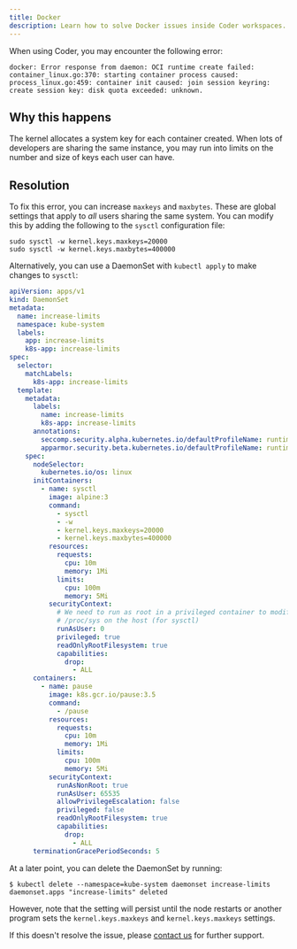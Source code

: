 ```yaml
---
title: Docker
description: Learn how to solve Docker issues inside Coder workspaces.
---
```


When using Coder, you may encounter the following error:

```console
docker: Error response from daemon: OCI runtime create failed:
container_linux.go:370: starting container process caused:
process_linux.go:459: container init caused: join session keyring:
create session key: disk quota exceeded: unknown.
```

## Why this happens

The kernel allocates a system key for each container created. When lots of
developers are sharing the same instance, you may run into limits on the number
and size of keys each user can have.

## Resolution

To fix this error, you can increase `maxkeys` and `maxbytes`. These are global
settings that apply to _all_ users sharing the same system. You can modify this
by adding the following to the `sysctl` configuration file:

```console
sudo sysctl -w kernel.keys.maxkeys=20000
sudo sysctl -w kernel.keys.maxbytes=400000
```

Alternatively, you can use a DaemonSet with `kubectl apply` to make changes to
`sysctl`:

```yaml
apiVersion: apps/v1
kind: DaemonSet
metadata:
  name: increase-limits
  namespace: kube-system
  labels:
    app: increase-limits
    k8s-app: increase-limits
spec:
  selector:
    matchLabels:
      k8s-app: increase-limits
  template:
    metadata:
      labels:
        name: increase-limits
        k8s-app: increase-limits
      annotations:
        seccomp.security.alpha.kubernetes.io/defaultProfileName: runtime/default
        apparmor.security.beta.kubernetes.io/defaultProfileName: runtime/default
    spec:
      nodeSelector:
        kubernetes.io/os: linux
      initContainers:
        - name: sysctl
          image: alpine:3
          command:
            - sysctl
            - -w
            - kernel.keys.maxkeys=20000
            - kernel.keys.maxbytes=400000
          resources:
            requests:
              cpu: 10m
              memory: 1Mi
            limits:
              cpu: 100m
              memory: 5Mi
          securityContext:
            # We need to run as root in a privileged container to modify
            # /proc/sys on the host (for sysctl)
            runAsUser: 0
            privileged: true
            readOnlyRootFilesystem: true
            capabilities:
              drop:
                - ALL
      containers:
        - name: pause
          image: k8s.gcr.io/pause:3.5
          command:
            - /pause
          resources:
            requests:
              cpu: 10m
              memory: 1Mi
            limits:
              cpu: 100m
              memory: 5Mi
          securityContext:
            runAsNonRoot: true
            runAsUser: 65535
            allowPrivilegeEscalation: false
            privileged: false
            readOnlyRootFilesystem: true
            capabilities:
              drop:
                - ALL
      terminationGracePeriodSeconds: 5
```

At a later point, you can delete the DaemonSet by running:

```console
$ kubectl delete --namespace=kube-system daemonset increase-limits
daemonset.apps "increase-limits" deleted
```

However, note that the setting will persist until the node restarts or another
program sets the `kernel.keys.maxkeys` and `kernel.keys.maxkeys` settings.

If this doesn't resolve the issue, please
[contact us](https://coder.com/contact) for further support.
